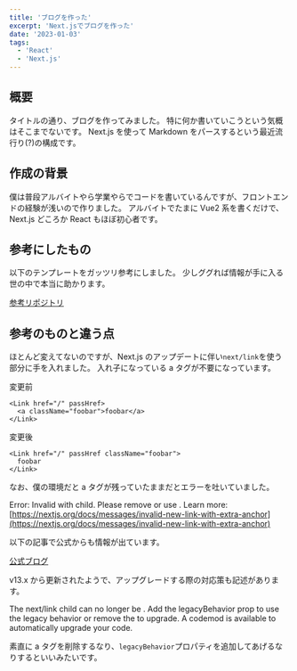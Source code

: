 ```yaml
---
title: 'ブログを作った'
excerpt: 'Next.jsでブログを作った'
date: '2023-01-03'
tags:
  - 'React'
  - 'Next.js'
---
```


## 概要

タイトルの通り、ブログを作ってみました。
特に何か書いていこうという気概はそこまでないです。
Next.js を使って Markdown をパースするという最近流行り(?)の構成です。

## 作成の背景

僕は普段アルバイトやら学業やらでコードを書いているんですが、フロントエンドの経験が浅いので作りました。
アルバイトでたまに Vue2 系を書くだけで、Next.js どころか React もほぼ初心者です。

## 参考にしたもの

以下のテンプレートをガッツリ参考にしました。
少しググれば情報が手に入る世の中で本当に助かります。

[参考リポジトリ](https://github.com/sub-t/blog-template)

## 参考のものと違う点

ほとんど変えてないのですが、Next.js のアップデートに伴い`next/link`を使う部分に手を入れました。
入れ子になっている a タグが不要になっています。

変更前

```tsx
<Link href="/" passHref>
  <a className="foobar">foobar</a>
</Link>
```

変更後

```tsx
<Link href="/" passHref className="foobar">
  foobar
</Link>
```

なお、僕の環境だと a タグが残っていたままだとエラーを吐いていました。

Error: Invalid <Link> with <a> child.
Please remove <a> or use <Link legacyBehavior>.
Learn more: [https://nextjs.org/docs/messages/invalid-new-link-with-extra-anchor](https://nextjs.org/docs/messages/invalid-new-link-with-extra-anchor)

以下の記事で公式からも情報が出ています。

[公式ブログ](https://nextjs.org/blog/next-13)

v13.x から更新されたようで、アップグレードする際の対応策も記述があります。

The next/link child can no longer be <a>.
Add the legacyBehavior prop to use the legacy behavior or remove the <a> to upgrade.
A codemod is available to automatically upgrade your code.

素直に a タグを削除するなり、`legacyBehavior`プロパティを追加してあげるなりするといいみたいです。
